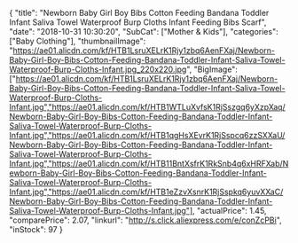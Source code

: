 {
	"title": "Newborn Baby Girl Boy Bibs Cotton Feeding Bandana Toddler Infant Saliva Towel Waterproof Burp Cloths Infant Feeding Bibs Scarf",
	"date": "2018-10-31 10:30:20",
	"SubCat": ["Mother & Kids"],
	"categories": ["Baby Clothing"],
	"thumbnailImage": "https://ae01.alicdn.com/kf/HTB1LsruXELrK1Rjy1zbq6AenFXaj/Newborn-Baby-Girl-Boy-Bibs-Cotton-Feeding-Bandana-Toddler-Infant-Saliva-Towel-Waterproof-Burp-Cloths-Infant.jpg_220x220.jpg",
	"BigImage": ["https://ae01.alicdn.com/kf/HTB1LsruXELrK1Rjy1zbq6AenFXaj/Newborn-Baby-Girl-Boy-Bibs-Cotton-Feeding-Bandana-Toddler-Infant-Saliva-Towel-Waterproof-Burp-Cloths-Infant.jpg","https://ae01.alicdn.com/kf/HTB1WTLuXvfsK1RjSszgq6yXzpXaq/Newborn-Baby-Girl-Boy-Bibs-Cotton-Feeding-Bandana-Toddler-Infant-Saliva-Towel-Waterproof-Burp-Cloths-Infant.jpg","https://ae01.alicdn.com/kf/HTB1qgHsXEvrK1RjSspcq6zzSXXaU/Newborn-Baby-Girl-Boy-Bibs-Cotton-Feeding-Bandana-Toddler-Infant-Saliva-Towel-Waterproof-Burp-Cloths-Infant.jpg","https://ae01.alicdn.com/kf/HTB11BntXsfrK1RkSnb4q6xHRFXab/Newborn-Baby-Girl-Boy-Bibs-Cotton-Feeding-Bandana-Toddler-Infant-Saliva-Towel-Waterproof-Burp-Cloths-Infant.jpg","https://ae01.alicdn.com/kf/HTB1eZzvXsnrK1RjSspkq6yuvXXaC/Newborn-Baby-Girl-Boy-Bibs-Cotton-Feeding-Bandana-Toddler-Infant-Saliva-Towel-Waterproof-Burp-Cloths-Infant.jpg"],
	"actualPrice": 1.45,
	"comparePrice": 2.07,
	"linkurl": "http://s.click.aliexpress.com/e/conZcPBi",
	"inStock": 97
}
